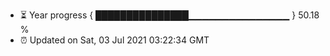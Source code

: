- ⏳ Year progress { ███████████████▁▁▁▁▁▁▁▁▁▁▁▁▁▁▁ } 50.18 %
- ⏰ Updated on Sat, 03 Jul 2021 03:22:34 GMT

